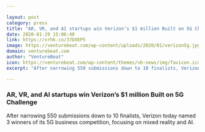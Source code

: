 ```yaml
---

layout: post
category: press
title: "AR, VR, and AI startups win Verizon’s $1 million Built on 5G Challenge"
date: 2020-01-29 15:06:40
link: https://vrhk.co/37DXEP5
image: https://venturebeat.com/wp-content/uploads/2020/01/verizon5g.jpg?w=1200&strip=all
domain: venturebeat.com
author: "VentureBeat"
icon: https://venturebeat.com/wp-content/themes/vb-news/img/favicon.ico
excerpt: "After narrowing 550 submissions down to 10 finalists, Verizon today named 3 winners of its 5G business competition, focusing on mixed reality and AI."

---
```


### AR, VR, and AI startups win Verizon’s $1 million Built on 5G Challenge

After narrowing 550 submissions down to 10 finalists, Verizon today named 3 winners of its 5G business competition, focusing on mixed reality and AI.